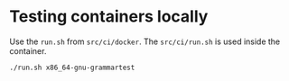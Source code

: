 # Testing containers locally

Use the `run.sh` from `src/ci/docker`.
The `src/ci/run.sh` is used inside the container.

```
./run.sh x86_64-gnu-grammartest
```
